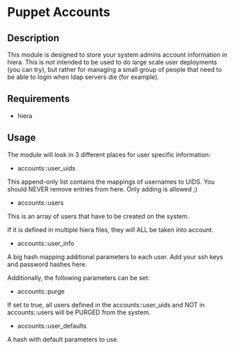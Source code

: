 # Puppet Accounts

## Description

This module is designed to store your system admins account information in hiera.
This is _not_ intended to be used to do large scale user deployments (you can try),
but rather for managing a small group of people that need to be able to login when
ldap servers die (for example).

## Requirements

* hiera

## Usage

The module will look in 3 different places for user specific information:

* accounts::user_uids

This append-only list contains the mappings of usernames to UIDS.
You should NEVER remove entries from here. Only adding is allowed ;)


* accounts::users

This is an array of users that have to be created on the system.

If it is defined in multiple hiera files, they will ALL be taken into account.


* accounts::user_info

A big hash mapping additional parameters to each user.
Add your ssh keys and password hashes here.


Additionally, the following parameters can be set:

* accounts::purge

If set to true, all users defined in the accounts::user_uids and
NOT in accounts::users will be PURGED from the system.

* accounts::user_defaults

A hash with default parameters to use.

